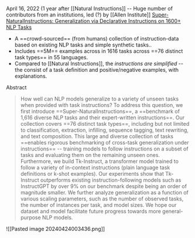 April 16, 2022 (1 year after [[Natural Instructions]] -- Huge number of contributors from an institutions, led (?) by [[Allen Institute]]
[Super-NaturalInstructions: Generalization via Declarative Instructions on 1600+ NLP Tasks](https://arxiv.org/abs/2204.07705)

- A ==crowd-sourced== (from humans) collection of instruction-data based on existing NLP tasks and simple synthetic tasks..
- Includes ==5M== examples across in 1616 tasks across ==76 distinct task types== in 55 languages.
- Compared to [[Natural Instructions]], the *instructions are simplified* -- the consist of a task definition and positive/negative examples, with explanations.

Abstract
> How well can NLP models generalize to a variety of unseen tasks when provided with task instructions? To address this question, we first introduce ==Super-NaturalInstructions==, a ==benchmark of 1,616 diverse NLP tasks and their expert-written instructions==. Our collection covers ==76 distinct task types==, including but not limited to classification, extraction, infilling, sequence tagging, text rewriting, and text composition. This large and diverse collection of tasks ==enables rigorous benchmarking of cross-task generalization under instructions== -- training models to follow instructions on a subset of tasks and evaluating them on the remaining unseen ones. Furthermore, we build Tk-Instruct, a transformer model trained to follow a variety of in-context instructions (plain language task definitions or k-shot examples). Our experiments show that Tk-Instruct outperforms existing instruction-following models such as InstructGPT by over 9% on our benchmark despite being an order of magnitude smaller. We further analyze generalization as a function of various scaling parameters, such as the number of observed tasks, the number of instances per task, and model sizes. We hope our dataset and model facilitate future progress towards more general-purpose NLP models.

![[Pasted image 20240424003436.png]]

